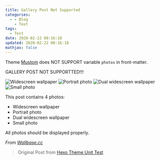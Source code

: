 ```yaml
---
title: Gallery Post Not Supported
categories:
  - - Blog
    - Test
tags:
  - Test
date: 2020-02-22 00:16:18
updated: 2020-02-22 00:16:18
mathjax: false
---
```


Theme [Mustom](https://github.com/jinyaoMa/hexo-theme-mustom) does NOT SUPPORT variable `photos` in front-matter.
<!-- more -->

GALLERY POST NOT SUPPORTTED!!!

![Widescreen wallpaper](/gallery/wallpaper-2572384.jpg)
![Portrait photo](/gallery/wallpaper-2311325.jpg)
![Dual widescreen wallpaper](/gallery/wallpaper-878514.jpg)
![Small photo](https://placehold.it/350x150.jpg)

This post contains 4 photos:

- Widescreen wallpaper
- Portrait photo
- Dual widescreen wallpaper
- Small photo

All photos should be displayed properly.

*From [Wallbase.cc](http://wallbase.cc)*

> Original Post from [Hexo Theme Unit Test](https://github.com/hexojs/hexo-theme-unit-test)
